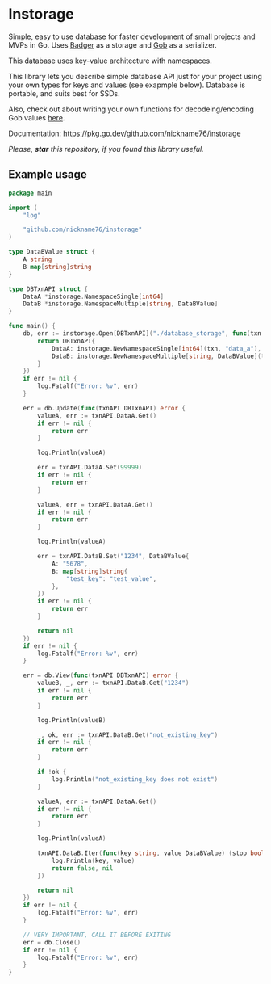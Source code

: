 # Instorage

Simple, easy to use database for faster development of small projects and MVPs in Go. Uses [Badger](https://github.com/dgraph-io/badger) as a storage and [Gob](https://pkg.go.dev/encoding/gob) as a serializer.

This database uses key-value architecture with namespaces.

This library lets you describe simple database API just for your project using your own types for keys and values (see exapmple below). Database is portable, and suits best for SSDs.

Also, check out about writing your own functions for decodeing/encoding Gob values [here](https://pkg.go.dev/encoding/gob).

Documentation: https://pkg.go.dev/github.com/nickname76/instorage

*Please, **star** this repository, if you found this library useful.*

## Example usage

```Go
package main

import (
	"log"

	"github.com/nickname76/instorage"
)

type DataBValue struct {
	A string
	B map[string]string
}

type DBTxnAPI struct {
	DataA *instorage.NamespaceSingle[int64]
	DataB *instorage.NamespaceMultiple[string, DataBValue]
}

func main() {
	db, err := instorage.Open[DBTxnAPI]("./database_storage", func(txn instorage.Txn) DBTxnAPI {
		return DBTxnAPI{
			DataA: instorage.NewNamespaceSingle[int64](txn, "data_a"),
			DataB: instorage.NewNamespaceMultiple[string, DataBValue](txn, "data_b"),
		}
	})
	if err != nil {
		log.Fatalf("Error: %v", err)
	}

	err = db.Update(func(txnAPI DBTxnAPI) error {
		valueA, err := txnAPI.DataA.Get()
		if err != nil {
			return err
		}

		log.Println(valueA)

		err = txnAPI.DataA.Set(99999)
		if err != nil {
			return err
		}

		valueA, err = txnAPI.DataA.Get()
		if err != nil {
			return err
		}

		log.Println(valueA)

		err = txnAPI.DataB.Set("1234", DataBValue{
			A: "5678",
			B: map[string]string{
				"test_key": "test_value",
			},
		})
		if err != nil {
			return err
		}

		return nil
	})
	if err != nil {
		log.Fatalf("Error: %v", err)
	}

	err = db.View(func(txnAPI DBTxnAPI) error {
		valueB, _, err := txnAPI.DataB.Get("1234")
		if err != nil {
			return err
		}

		log.Println(valueB)

		_, ok, err := txnAPI.DataB.Get("not_existing_key")
		if err != nil {
			return err
		}

		if !ok {
			log.Println("not_existing_key does not exist")
		}

		valueA, err := txnAPI.DataA.Get()
		if err != nil {
			return err
		}

		log.Println(valueA)

		txnAPI.DataB.Iter(func(key string, value DataBValue) (stop bool, err error) {
			log.Println(key, value)
			return false, nil
		})

		return nil
	})
	if err != nil {
		log.Fatalf("Error: %v", err)
	}

	// VERY IMPORTANT, CALL IT BEFORE EXITING
	err = db.Close()
	if err != nil {
		log.Fatalf("Error: %v", err)
	}
}

```
